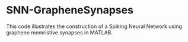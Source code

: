 # SNN-GrapheneSynapses
This code illustrates the construction of a Spiking Neural Network using graphene memristive synapses in MATLAB.
